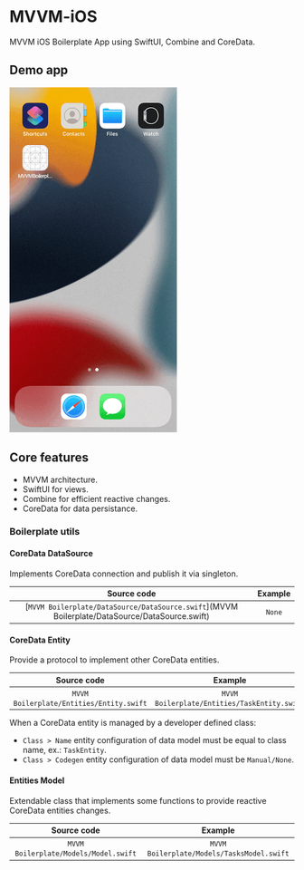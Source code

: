 # MVVM-iOS
MVVM iOS Boilerplate App using SwiftUI, Combine and CoreData.

## Demo app

![demo app](https://github.com/lucasmenendez/MVVM-iOS/blob/main/demo.gif?raw=true)

## Core features

* MVVM architecture.
* SwiftUI for views.
* Combine for efficient reactive changes.
* CoreData for data persistance.

### Boilerplate utils

#### CoreData DataSource

Implements CoreData connection and publish it via singleton.

| Source code | Example |
|:---:|:---:|
| [`MVVM Boilerplate/DataSource/DataSource.swift`](MVVM Boilerplate/DataSource/DataSource.swift) | `None` |

#### CoreData Entity

Provide a protocol to implement other CoreData entities. 

| Source code | Example |
|:---:|:---:|
| `MVVM Boilerplate/Entities/Entity.swift` | `MVVM Boilerplate/Entities/TaskEntity.swift` |

When a CoreData entity is managed by a developer defined class: 
 * `Class > Name` entity configuration of data model must be equal to class name, ex.: `TaskEntity`.
 * `Class > Codegen` entity configuration of data model must be `Manual/None`.

#### Entities Model

Extendable class that implements some functions to provide reactive CoreData entities changes.

| Source code | Example |
|:---:|:---:|
| `MVVM Boilerplate/Models/Model.swift` | `MVVM Boilerplate/Models/TasksModel.swift` |